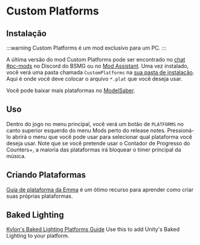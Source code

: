 # Custom Platforms

## Instalação

:::warning 
Custom Platforms é um mod exclusivo para um PC.
:::

A última versão do mod Custom Platforms pode ser encontrado no [chat #pc-mods](https://discord.gg/beatsabermods) no Discord do BSMG ou no [Mod Assistant](https://github.com/Assistant/ModAssistant). Uma vez instalado, você verá uma pasta chamada `CustomPlatforms` na [sua pasta de instalação](/faq/install-folder.md). Aqui é onde você deve colocar o arquivo `*.plat` que você deseja usar.

Você pode baixar mais plataformas no [ModelSaber](https://modelsaber.com/Platforms/).

## Uso
Dentro do jogo no menu principal, você verá um botão de `PLATFORMS` no canto superior esquerdo do menu Mods perto do release notes. Pressioná-lo abrirá o menu que você pode usar para selecionar qual plataforma você deseja usar. Note que se você pretende usar o Contador de Progresso do Counters+, a maioria das plataformas irá bloquear o timer principal da música.

## Criando Plataformas
[Guia de plataforma da Emma](./platforms-guide.md) é um ótimo recurso para aprender como criar suas próprias plataformas.

## Baked Lighting

[Kylon's Baked Lighting Platforms Guide](./baked-lighting-platforms-guide.md) Use this to add Unity's Baked Lighting to your platform.

